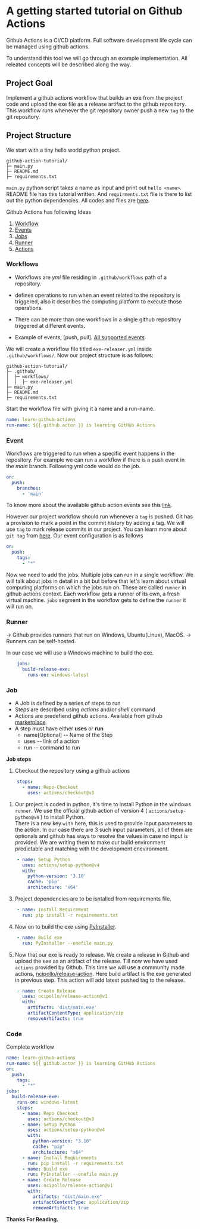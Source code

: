 # A getting started tutorial on Github Actions

Github Actions is a CI/CD platform. Full software development life cycle can be managed using github actions.

To understand this tool we will go through an example implementation. All releated concepts will be described along the way. 

## Project Goal  
Implement a github actions workflow that builds an exe from the project code and upload the exe file as a release artifact to the github repository. This workflow runs whenever the git repository owner push a new `tag` to the git repository. 

## Project Structure
We start with a tiny hello world python project.
```
github-action-tutorial/
├─ main.py
├─ README.md
├─ requirements.txt

```
`main.py` python script takes a name as input and print out `hello <name>`. README file has this tutorial written. And `requirments.txt` file is there to list out the python dependencies. All codes and files are [here](https://github.com/kBashar/github-action-tutorial).  


Github Actions has following Ideas
1. [Workflow](#workflows)
2. [Events](#event)
3. [Jobs](#job)
4. [Runner](#runner)
5. [Actions](#job)

### Workflows
* Workflows are *yml* file residing in `.github/workflows` path of a repository. 

* defines operations to run when an event related to the repository is triggered, also it describes the computing platform to execute those operations.

* There can be more than one workflows in a single github repository triggered at different events.

* Example of events, [push, pull]. [All supported events](https://docs.github.com/en/actions/using-workflows/events-that-trigger-workflows).
    
We will create a workflow file titled `exe-releaser.yml` inside `.github/workflows/`. Now our project structure is as follows:  
```
github-action-tutorial/
├─ .github/
│  ├─ workflows/
│  │  ├─ exe-releaser.yml
├─ main.py
├─ README.md
├─ requirements.txt

``` 
Start the workflow file with giving it a name and a run-name.
```yml
name: learn-github-actions
run-name: ${{ github.actor }} is learning GitHub Actions
```
### Event  
Workflows are triggered to run when a specific event happens in the repository. For example we can run a workflow if there is a push event in the *main* branch. Following yml code would do the job.

```yml
on:
  push:
    branches:
      - 'main'
```
To know more about the available github action events see this [link](https://docs.github.com/en/actions/using-workflows/events-that-trigger-workflows).

However our project workflow should run whenever a `tag` is pushed. Git has a provision to mark a point in the commit history by adding a tag. We will use `tag` to mark release commits in our project. You can learn more about `git tag` from [here](https://git-scm.com/book/en/v2/Git-Basics-Tagging). 
Our event configuration is as follows

```yml
on:
  push:
    tags:
      - "*"
```   
Now we need to add the jobs. Multiple jobs can run in a single workflow. We will talk about jobs in detail in a bit but before that let's learn about virtual computing platforms on which the jobs run on. These are called `runner` in github actions context. Each workflow gets a runner of its own, a fresh virtual machine. `jobs` segment in the workflow gets to define the `runner` it will run on. 

### Runner
-> Github provides runners that run on Windows, Ubuntu(Linux), MacOS.
-> Runners can be self-hosted.

In our case we will use a Windows machine to build the exe.
```yml
    jobs:
      build-release-exe: 
        runs-on: windows-latest
```   
### Job  
* A Job is defined by a series of steps to run  
* Steps are described using *actions* and/or *shell* command  
* Actions are predefiend github actions. Available from github [marketplace](https://github.com/marketplace).   
* A step must have either **uses** or **run** 
    * name[Optional] -- Name of the Step   
    * uses -- link of a action  
    * run -- command to run
  
**Job steps**  
1. Checkout the repository using a github actions  
```yml
    steps:
      - name: Repo-Checkout
        uses: actions/checkout@v3
```
1. Our project is coded in python, it's time to install Python in the windows `runner`. We use the official github action of version 4 ( `actions/setup-python@v4` ) to install Python.  
There is a new key `with` here, this is used to provide Input parameters to the action. In our case there are 3 such input parameters, all of them are optionals and github has ways to resolve the values in case no input is provided. We are writing them to make our build environment predictable and matching with the development enevironment.  

```yml
    - name: Setup Python
      uses: actions/setup-python@v4
      with:
        python-version: '3.10'
        cache: 'pip'
        architecture: 'x64'
```  
3. Project dependencies are to be isntalled from requirements file. 
```yml
    - name: Install Requirement
      run: pip install -r requirements.txt
```  
4. Now on to build the exe using [PyInstaller](https://pyinstaller.org/en/stable/). 
```yml
    - name: Build exe
      run: PyInstaller --onefile main.py
```
5. Now that our exe is ready to release. We create a release in Github and upload the exe as an artifact of the release. Till now we have used `actions` provided by Github. This time we will use a community made actions, [ncipollo/release-action](https://github.com/ncipollo/release-action).
Here build artifact is the exe generated in previous step. This action will add latest pushed tag to the release. 
```yml
    - name: Create Release
      uses: ncipollo/release-action@v1
      with:
        artifacts: 'dist/main.exe'
        artifactContentType: application/zip
        removeArtifacts: true
``` 
### Code

Complete workflow
```yml
name: learn-github-actions
run-name: ${{ github.actor }} is learning GitHub Actions
on:
  push:
    tags:
      - "*"
jobs:
  build-release-exe:
    runs-on: windows-latest
    steps:
      - name: Repo Checkout
        uses: actions/checkout@v3
      - name: Setup Python
        uses: actions/setup-python@v4
        with:
          python-version: "3.10"
          cache: "pip"
          architecture: "x64"
      - name: Install Requirements
        run: pip install -r requirements.txt
      - name: Build exe
        run: PyInstaller --onefile main.py
      - name: Create Release
        uses: ncipollo/release-action@v1
        with:
          artifacts: "dist/main.exe"
          artifactContentType: application/zip
          removeArtifacts: true
```

**Thanks For Reading.**